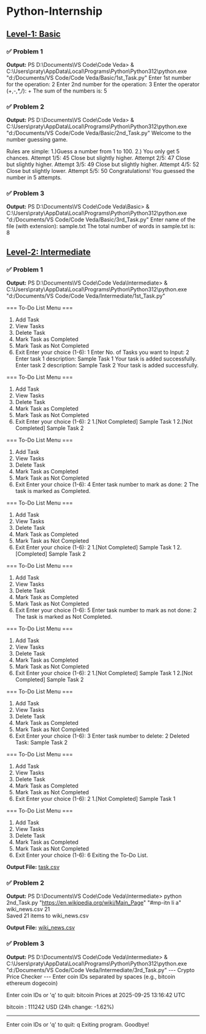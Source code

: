 # Python-Internship

## [Level-1: Basic](https://github.com/pratyakshkumar5678/Code-Veda/tree/main/Basic)

### ✅ Problem 1

**Output:**
PS D:\Documents\VS Code\Code Veda> & C:\Users\praty\AppData\Local\Programs\Python\Python312\python.exe "d:/Documents/VS Code/Code Veda/Basic/1st_Task.py"
Enter 1st number for the operation: 2
Enter 2nd number for the operation: 3
Enter the operator (+,-,*,/): +
The sum of the numbers is:  5

### ✅ Problem 2

**Output:**
PS D:\Documents\VS Code\Code Veda> & C:\Users\praty\AppData\Local\Programs\Python\Python312\python.exe "d:/Documents/VS Code/Code Veda/Basic/2nd_Task.py"
Welcome to the number guessing game.

Rules are simple:
1.)Guess a number from 1 to 100.
2.) You only get 5 chances.
Attempt 1/5: 45
Close but slightly higher.
Attempt 2/5: 47
Close but slightly higher.
Attempt 3/5: 49
Close but slightly higher.
Attempt 4/5: 52
Close but slightly lower.
Attempt 5/5: 50
Congratulations! You guessed the number in 5 attempts.

### ✅ Problem 3

**Output:**
PS D:\Documents\VS Code\Code Veda\Basic> & C:\Users\praty\AppData\Local\Programs\Python\Python312\python.exe "d:/Documents/VS Code/Code Veda/Basic/3rd_Task.py"
Enter name of the file (with extension): sample.txt
The total number of words in sample.txt is: 8


## [Level-2: Intermediate](https://github.com/pratyakshkumar5678/Code-Veda/tree/main/Intermediate)

### ✅ Problem 1

**Output:**
PS D:\Documents\VS Code\Code Veda\Intermediate> & C:\Users\praty\AppData\Local\Programs\Python\Python312\python.exe "d:/Documents/VS Code/Code Veda/Intermediate/1st_Task.py"

=== To-Do List Menu ===
1. Add Task
2. View Tasks
3. Delete Task
4. Mark Task as Completed
5. Mark Task as Not Completed
6. Exit
Enter your choice (1-6): 1
Enter No. of Tasks you want to Input: 2
Enter task 1 description: Sample Task 1
Your task is added successfully.
Enter task 2 description: Sample Task 2
Your task is added successfully.

=== To-Do List Menu ===
1. Add Task
2. View Tasks
3. Delete Task
4. Mark Task as Completed
5. Mark Task as Not Completed
6. Exit
Enter your choice (1-6): 2
1.[Not Completed] Sample Task 1
2.[Not Completed] Sample Task 2

=== To-Do List Menu ===
1. Add Task
2. View Tasks
3. Delete Task
4. Mark Task as Completed
5. Mark Task as Not Completed
6. Exit
Enter your choice (1-6): 4
Enter task number to mark as done: 2
The task is marked as Completed.

=== To-Do List Menu ===
1. Add Task
2. View Tasks
3. Delete Task
4. Mark Task as Completed
5. Mark Task as Not Completed
6. Exit
Enter your choice (1-6): 2
1.[Not Completed] Sample Task 1
2.[Completed] Sample Task 2

=== To-Do List Menu ===
1. Add Task
2. View Tasks
3. Delete Task
4. Mark Task as Completed
5. Mark Task as Not Completed
6. Exit
Enter your choice (1-6): 5
Enter task number to mark as not done: 2
The task is marked as Not Completed.

=== To-Do List Menu ===
1. Add Task
2. View Tasks
3. Delete Task
4. Mark Task as Completed
5. Mark Task as Not Completed
6. Exit
Enter your choice (1-6): 2
1.[Not Completed] Sample Task 1
2.[Not Completed] Sample Task 2

=== To-Do List Menu ===
1. Add Task
2. View Tasks
3. Delete Task
4. Mark Task as Completed
5. Mark Task as Not Completed
6. Exit
Enter your choice (1-6): 3
Enter task number to delete: 2
Deleted Task: Sample Task 2

=== To-Do List Menu ===
1. Add Task
2. View Tasks
3. Delete Task
4. Mark Task as Completed
5. Mark Task as Not Completed
6. Exit
Enter your choice (1-6): 2
1.[Not Completed] Sample Task 1

=== To-Do List Menu ===
1. Add Task
2. View Tasks
3. Delete Task
4. Mark Task as Completed
5. Mark Task as Not Completed
6. Exit
Enter your choice (1-6): 6
Exiting the To-Do List.

**Output File:** [task.csv](https://github.com/pratyakshkumar5678/Code-Veda/blob/main/Intermediate/task.csv)

### ✅ Problem 2

**Output:**
PS D:\Documents\VS Code\Code Veda\Intermediate> python 2nd_Task.py "https://en.wikipedia.org/wiki/Main_Page" "#mp-itn li a" wiki_news.csv 21                                 
Saved 21 items to wiki_news.csv

**Output File:** [wiki_news.csv](https://github.com/pratyakshkumar5678/Code-Veda/blob/main/Intermediate/wiki_news.csv)

### ✅ Problem 3

**Output:**
PS D:\Documents\VS Code\Code Veda\Intermediate> & C:\Users\praty\AppData\Local\Programs\Python\Python312\python.exe "d:/Documents/VS Code/Code Veda/Intermediate/3rd_Task.py"
--- Crypto Price Checker ---
Enter coin IDs separated by spaces (e.g., bitcoin ethereum dogecoin)

Enter coin IDs or 'q' to quit: bitcoin
Prices at 2025-09-25 13:16:42 UTC

bitcoin      : 111242 USD  (24h change: -1.62%)

--------------------------------------------------

Enter coin IDs or 'q' to quit: q
Exiting program. Goodbye!